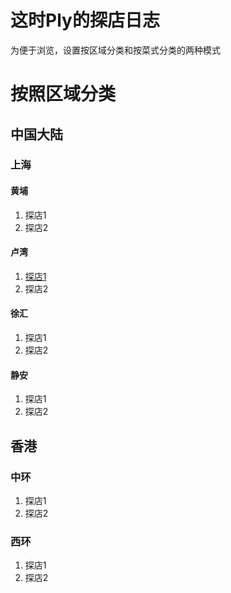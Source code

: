 # 这时Ply的探店日志

为便于浏览，设置按区域分类和按菜式分类的两种模式

# 按照区域分类
## 中国大陆
### 上海
#### 黄埔
1. 探店1
2. 探店2
#### 卢湾
1. [探店1](2025042001/W%20Coffee.md)
2. 探店2
#### 徐汇
1. 探店1
2. 探店2
#### 静安
1. 探店1
2. 探店2
## 香港
### 中环
1. 探店1
2. 探店2
### 西环
1. 探店1
2. 探店2

